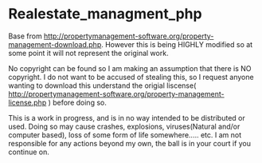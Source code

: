 Realestate_managment_php
========================

Base from http://propertymanagement-software.org/property-management-download.php.   However this is being HIGHLY modified so at some point it will not represent the original work.


No copyright can be found so I am making an assumption that there is NO copyright.  I do not want to be accused of stealing this, so I request anyone wanting to download this understand the origial liscense( http://propertymanagement-software.org/property-management-license.php ) before doing so.  

This is a work in progress, and is in no way intended to be distributed or used.  Doing so may cause crashes, explosions, viruses(Natural and/or computer based), loss of some form of life somewhere.....  etc.   I am not responsible for any actions beyond my own, the ball is in your court if you continue on.
